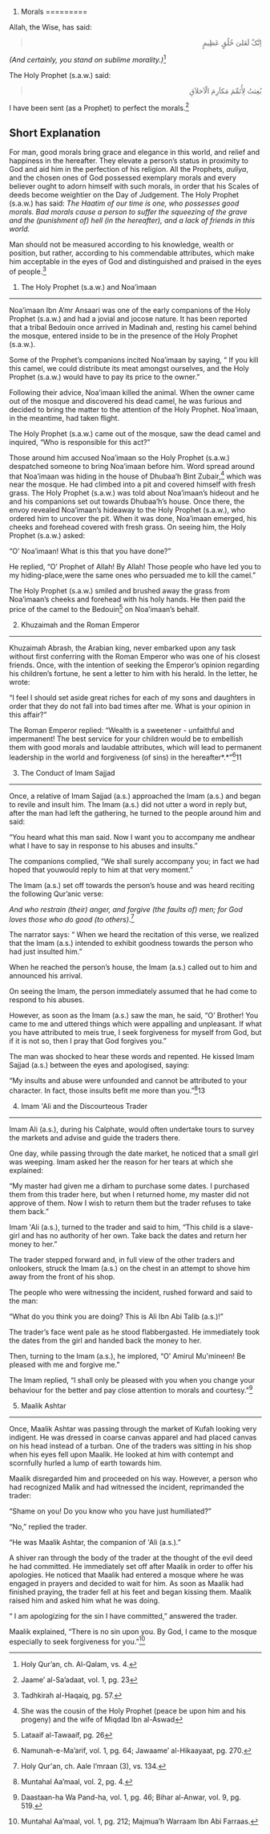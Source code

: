1. Morals
=========

Allah, the Wise, has said:

<blockquote dir="rtl">
  <p>
اِنَّکّ لَعَلىَ خُلُقٍ عَظِيمٍ
  </p>
</blockquote>

*(And certainly, you stand on sublime morality.)*[^1]

The Holy Prophet (s.a.w.) said:

<blockquote dir="rtl">
  <p>
بُعِثتُ لِأُتَمِّمَ مَکاَرِمَ الْاَخلاَقِ
  </p>
</blockquote>

I have been sent (as a Prophet) to perfect the morals.[^2]

Short Explanation
-----------------

For man, good morals bring grace and elegance in this world, and relief
and happiness in the hereafter. They elevate a person’s status in
proximity to God and aid him in the perfection of his religion. All the
Prophets, *auliya*, and the chosen ones of God possessed exemplary
morals and every believer ought to adorn himself with such morals, in
order that his Scales of deeds become weightier on the Day of Judgement.
The Holy Prophet (s.a.w.) has said: *The Haatim of our time is one, who
possesses good morals. Bad morals cause a person to suffer the squeezing
of the grave and the (punishment of) hell (in the hereafter), and a lack
of friends in this world.*

Man should not be measured according to his knowledge, wealth or
position, but rather, according to his commendable attributes, which
make him acceptable in the eyes of God and distinguished and praised in
the eyes of people.[^3]

1) The Holy Prophet (s.a.w.) and Noa’imaan
------------------------------------------

Noa’imaan Ibn A’mr Ansaari was one of the early companions of the Holy
Prophet (s.a.w.) and had a jovial and jocose nature. It has been
reported that a tribal Bedouin once arrived in Madinah and, resting his
camel behind the mosque, entered inside to be in the presence of the
Holy Prophet (s.a.w.).

Some of the Prophet’s companions incited Noa’imaan by saying, “ If you
kill this camel, we could distribute its meat amongst ourselves, and the
Holy Prophet (s.a.w.) would have to pay its price to the owner.”

Following their advice, Noa’imaan killed the animal. When the owner came
out of the mosque and discovered his dead camel, he was furious and
decided to bring the matter to the attention of the Holy Prophet.
Noa’imaan, in the meantime, had taken flight.

The Holy Prophet (s.a.w.) came out of the mosque, saw the dead camel and
inquired, “Who is responsible for this act?”

Those around him accused Noa’imaan so the Holy Prophet (s.a.w.)
despatched someone to bring Noa’imaan before him. Word spread around
that Noa’imaan was hiding in the house of Dhubaa’h Bint Zubair,[^4]
which was near the mosque. He had climbed into a pit and covered himself
with fresh grass. The Holy Prophet (s.a.w.) was told about Noa’imaan’s
hideout and he and his companions set out towards Dhubaa’h’s house. Once
there, the envoy revealed Noa’imaan’s hideaway to the Holy Prophet
(s.a.w.), who ordered him to uncover the pit. When it was done,
Noa’imaan emerged, his cheeks and forehead covered with fresh grass. On
seeing him, the Holy Prophet (s.a.w.) asked:

“O’ Noa’imaan! What is this that you have done?”

He replied, “O’ Prophet of Allah! By Allah! Those people who have led
you to my hiding-place,were the same ones who persuaded me to kill the
camel.”

The Holy Prophet (s.a.w.) smiled and brushed away the grass from
Noa’imaan’s cheeks and forehead with his holy hands. He then paid the
price of the camel to the Bedouin[^5] on Noa’imaan’s behalf.

2) Khuzaimah and the Roman Emperor
----------------------------------

Khuzaimah Abrash, the Arabian king, never embarked upon any task without
first conferring with the Roman Emperor who was one of his closest
friends. Once, with the intention of seeking the Emperor’s opinion
regarding his children’s fortune, he sent a letter to him with his
herald. In the letter, he wrote:

“I feel I should set aside great riches for each of my sons and
daughters in order that they do not fall into bad times after me. What
is your opinion in this affair?”

The Roman Emperor replied: “Wealth is a sweetener - unfaithful and
impermanent! The best service for your children would be to embellish
them with good morals and laudable attributes, which will lead to
permanent leadership in the world and forgiveness (of sins) in the
hereafter*.*”[^6]11

3) The Conduct of Imam Sajjad
-----------------------------

Once, a relative of Imam Sajjad (a.s.) approached the Imam (a.s.) and
began to revile and insult him. The Imam (a.s.) did not utter a word in
reply but, after the man had left the gathering, he turned to the people
around him and said:

“You heard what this man said. Now I want you to accompany me andhear
what I have to say in response to his abuses and insults.”

The companions complied, “We shall surely accompany you; in fact we had
hoped that youwould reply to him at that very moment.”

The Imam (a.s.) set off towards the person’s house and was heard
reciting the following Qur’anic verse:

*And who restrain (their) anger, and forgive (the faults of) men; for
God loves those who d*o *good (to others)*.[^7]

The narrator says: “ When we heard the recitation of this verse, we
realized that the Imam (a.s.) intended to exhibit goodness towards the
person who had just insulted him.”

When he reached the person’s house, the Imam (a.s.) called out to him
and announced his arrival.

On seeing the Imam, the person immediately assumed that he had come to
respond to his abuses.

However, as soon as the Imam (a.s.) saw the man, he said, “O’ Brother!
You came to me and uttered things which were appalling and unpleasant.
If what you have attributed to meis true, I seek forgiveness for myself
from God, but if it is not so, then I pray that God forgives you.”

The man was shocked to hear these words and repented. He kissed Imam
Sajjad (a.s.) between the eyes and apologised, saying:

“My insults and abuse were unfounded and cannot be attributed to your
character. In fact, those insults befit me more than you.”[^8]13

4) Imam 'Ali and the Discourteous Trader
----------------------------------------

Imam Ali (a.s.), during his Calphate, would often undertake tours to
survey the markets and advise and guide the traders there.

One day, while passing through the date market, he noticed that a small
girl was weeping. Imam asked her the reason for her tears at which she
explained:

“My master had given me a dirham to purchase some dates. I purchased
them from this trader here, but when I returned home, my master did not
approve of them. Now I wish to return them but the trader refuses to
take them back.”

Imam 'Ali (a.s.), turned to the trader and said to him, “This child is a
slave-girl and has no authority of her own. Take back the dates and
return her money to her.”

The trader stepped forward and, in full view of the other traders and
onlookers, struck the Imam (a.s.) on the chest in an attempt to shove
him away from the front of his shop.

The people who were witnessing the incident, rushed forward and said to
the man:

“What do you think you are doing? This is Ali Ibn Abi Talib (a.s.)!”

The trader’s face went pale as he stood flabbergasted. He immediately
took the dates from the girl and handed back the money to her.

Then, turning to the Imam (a.s.), he implored, “O’ Amirul Mu'mineen! Be
pleased with me and forgive me.”

The Imam replied, “I shall only be pleased with you when you change your
behaviour for the better and pay close attention to morals and
courtesy.”[^9]

5) Maalik Ashtar
----------------

Once, Maalik Ashtar was passing through the market of Kufah looking very
indigent. He was dressed in coarse canvas apparel and had placed canvas
on his head instead of a turban. One of the traders was sitting in his
shop when his eyes fell upon Maalik. He looked at him with contempt and
scornfully hurled a lump of earth towards him.

Maalik disregarded him and proceeded on his way. However, a person who
had recognized Malik and had witnessed the incident, reprimanded the
trader:

“Shame on you! Do you know who you have just humiliated?”

“No,” replied the trader.

“He was Maalik Ashtar, the companion of 'Ali (a.s.).”

A shiver ran through the body of the trader at the thought of the evil
deed he had committed. He immediately set off after Maalik in order to
offer his apologies. He noticed that Maalik had entered a mosque where
he was engaged in prayers and decided to wait for him. As soon as Maalik
had finished praying, the trader fell at his feet and began kissing
them. Maalik raised him and asked him what he was doing.

“ I am apologizing for the sin I have committed,” answered the trader.

Maalik explained, “There is no sin upon you. By God, I came to the
mosque especially to seek forgiveness for you.”[^10]

[^1]: Holy Qur’an, ch. Al-Qalam, vs. 4.

[^2]: Jaame’ al-Sa’adaat, vol. 1, pg. 23

[^3]: Tadhkirah al-Haqaiq, pg. 57.

[^4]: She was the cousin of the Holy Prophet (peace be upon him and his
progeny) and the wife of Miqdad Ibn al-Aswad

[^5]: Lataaif al-Tawaaif, pg. 26

[^6]: Namunah-e-Ma’arif, vol. 1, pg. 64; Jawaame’ al-Hikaayaat, pg. 270.

[^7]: Holy Qur'an, ch. Aale I’mraan (3), vs. 134.

[^8]: Muntahal Aa’maal, vol. 2, pg. 4.

[^9]: Daastaan-ha Wa Pand-ha, vol. 1, pg. 46; Bihar al-Anwar, vol. 9,
pg. 519.

[^10]: Muntahal Aa’maal, vol. 1, pg. 212; Majmua’h Warraam Ibn Abi
Farraas.


